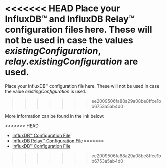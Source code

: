 <<<<<<< HEAD
Place your InfluxDB&trade; and InfluxDB Relay&trade; configuration files here. These will not be used in case the values *existingConfiguration*, *relay.existingConfiguration* are used.
=======
Place your InfluxDB&trade; configuration file here. These will not be used in case the value *existingConfiguration* is used.
>>>>>>> ee2009506fa88a29a08be8ffce1bb6753a5ab4d0

More information can be found in the link below:

<<<<<<< HEAD
- [InfluxDB&trade; Configuration File](https://github.com/bitnami/bitnami-docker-influxdb#configuration-file)
- [InfluxDB Relay&trade; Configuration File](https://github.com/bitnami/bitnami-docker-influxdb-relay#configuration)
=======
- [InfluxDB&trade; Configuration File](https://github.com/bitnami/containers/tree/main/bitnami/influxdb#configuration-file)
>>>>>>> ee2009506fa88a29a08be8ffce1bb6753a5ab4d0

